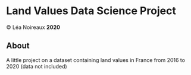 # Land Values Data Science Project

&copy; Léa Noireaux **2020**

## About

A little project on a dataset containing land values in France from 2016 to 2020 (data not included)